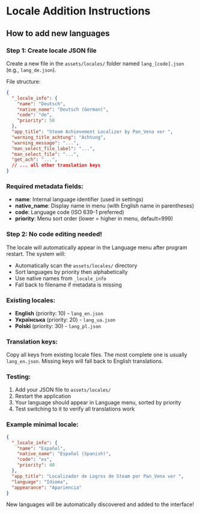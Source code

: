 # Locale Addition Instructions

## How to add new languages

### Step 1: Create locale JSON file

Create a new file in the `assets/locales/` folder named `lang_[code].json` (e.g., `lang_de.json`).

File structure:
```json
{
  "_locale_info": {
    "name": "Deutsch",
    "native_name": "Deutsch (German)",  
    "code": "de",
    "priority": 50
  },
  "app_title": "Steam Achievement Localizer by Pan_Vena ver ",
  "warning_title_achtung": "Achtung",
  "warning_message": "...",
  "man_select_file_label": "...",
  "man_select_file": "...",
  "get_ach": "...",
  // ... all other translation keys
}
```

### Required metadata fields:

- **name**: Internal language identifier (used in settings)
- **native_name**: Display name in menu (with English name in parentheses)
- **code**: Language code (ISO 639-1 preferred)
- **priority**: Menu sort order (lower = higher in menu, default=999)

### Step 2: No code editing needed!

The locale will automatically appear in the Language menu after program restart.
The system will:
- Automatically scan the `assets/locales/` directory
- Sort languages by priority then alphabetically
- Use native names from `_locale_info` 
- Fall back to filename if metadata is missing

### Existing locales:

- **English** (priority: 10) - `lang_en.json`
- **Українська** (priority: 20) - `lang_ua.json` 
- **Polski** (priority: 30) - `lang_pl.json`

### Translation keys:

Copy all keys from existing locale files. The most complete one is usually `lang_en.json`.
Missing keys will fall back to English translations.

### Testing:

1. Add your JSON file to `assets/locales/`
2. Restart the application
3. Your language should appear in Language menu, sorted by priority
4. Test switching to it to verify all translations work

### Example minimal locale:

```json
{
  "_locale_info": {
    "name": "Español",
    "native_name": "Español (Spanish)",
    "code": "es", 
    "priority": 40
  },
  "app_title": "Localizador de Logros de Steam por Pan_Vena ver ",
  "language": "Idioma",
  "appearance": "Apariencia"
}
```

New languages will be automatically discovered and added to the interface!
